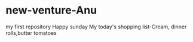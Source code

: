 # new-venture-Anu
my first repository
Happy sunday 
My today's shopping list-Cream, dinner rolls,butter 
tomatoes
